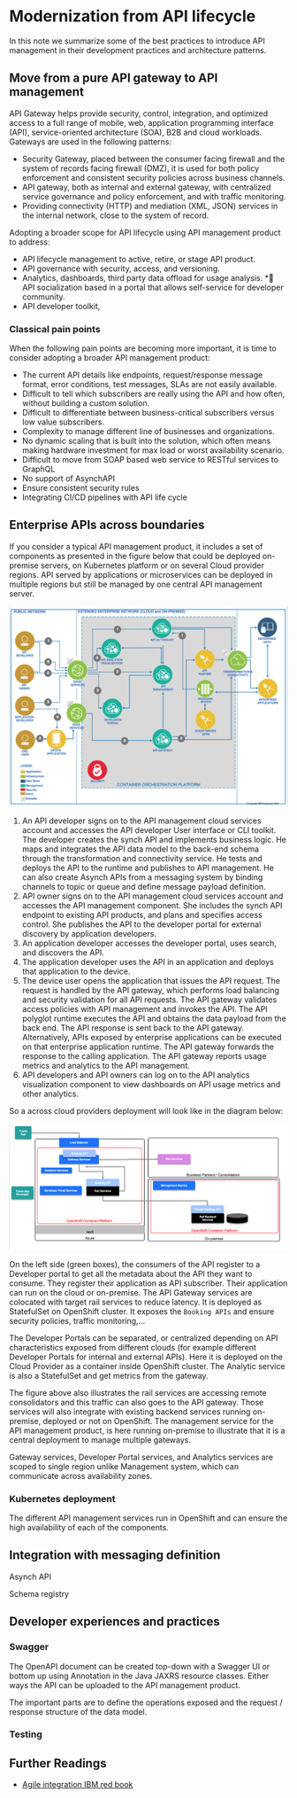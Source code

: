 # Modernization from API lifecycle

In this note we summarize some of the best practices to introduce API management in their development practices and architecture patterns.

## Move from a pure API gateway to API management

API Gateway helps provide security, control, integration, and optimized access to a full range of mobile, web, application programming interface (API), service-oriented architecture (SOA), B2B and cloud workloads. Gateways are used in the following patterns:

* Security Gateway, placed between the consumer facing firewall and the system of records facing firewall (DMZ), it is used for both policy enforcement and consistent security policies across business channels.
* API gateway, both as internal and external gateway, with centralized service governance and policy enforcement, and with traffic monitoring.
* Providing connectivity (HTTP) and mediation (XML, JSON) services in the internal network, close to the system of record. 

Adopting a broader scope for API lifecycle using API management product to address:

* API lifecycle management to active, retire, or stage API product.
* API governance with security, access, and versioning.
* Analytics, dashboards, third party data offload for usage analysis.
* API socialization based in a portal that allows self-service for developer community.
* API developer toolkit,

### Classical pain points

When the following pain points are becoming more important, it is time to consider adopting a broader API management product:

* The current API details like endpoints, request/response message format, error conditions, test messages,
SLAs are not easily available.
* Difficult to tell which subscribers are really using the API and how often, without building a custom solution.
* Difficult to differentiate between business-critical subscribers versus low value subscribers.
* Complexity to manage different line of businesses and organizations.
* No dynamic scaling that is built into the solution, which often means making hardware investment for max load or worst availability scenario.
* Difficult to move from SOAP based web service to RESTful services to GraphQL
* No support of AsynchAPI
* Ensure consistent security rules
* Integrating CI/CD pipelines with API life cycle

## Enterprise APIs across boundaries

If you consider a typical API management product, it includes a set of components as presented in the figure below that could be deployed on-premise servers, on Kubernetes platform or on several Cloud provider regions. API served by applications or microservices can be deployed in multiple regions but still be managed by one central API management server.

![](./images/api-mgt-ra.png)


1. An API developer signs on to the API management cloud services account and accesses the API developer User interface or CLI toolkit. The developer creates the synch API and implements business logic. He maps and integrates the API data model to the back-end schema through the transformation and connectivity service. He tests and deploys the API to the runtime and publishes to API management. He can also create Asynch APIs from a messaging system by binding channels to topic or queue and define message payload definition.
1. API owner signs on to the API management cloud services account and accesses the API management component. She includes the synch API endpoint to existing API products, and plans and specifies access control. She publishes the API to the developer portal for external discovery by application developers.
1. An application developer accesses the developer portal, uses search, and discovers the API.
1. The application developer uses the API in an application and deploys that application to the device.
1. The device user opens the application that issues the API request. The request is handled by the API gateway, which performs load balancing and security validation for all API requests. The API gateway validates access policies with API management and invokes the API. The API polyglot runtime executes the API and obtains the data payload from the back end. The API response is sent back to the API gateway. Alternatively, APIs exposed by enterprise applications can be executed on that enterprise application runtime. The API gateway forwards the response to the calling application. The API gateway reports usage metrics and analytics to the API management.
1. API developers and API owners can log on to the API analytics visualization component to view dashboards on API usage metrics and other analytics.

So a across cloud providers deployment will look like in the diagram below:

![](./images/federated-api-mgt.png)

On the left side (green boxes), the consumers of the API register to a Developer portal to get all the metadata about the API they want to consume. They register their application as API subscriber. Their application can run on the cloud or on-premise. The API Gateway services are colocated with target rail services to reduce latency. It is deployed as StatefulSet on OpenShift cluster. It exposes the `Booking APIs` and ensure security policies, traffic monitoring,... 

The Developer Portals can be separated, or centralized depending on API characteristics exposed from different clouds (for example different Developer Portals for internal and external APIs). Here it is deployed on the Cloud Provider as a container inside OpenShift cluster. The Analytic service is also a StatefulSet and get metrics from the gateway.

The figure above also illustrates the rail services are accessing remote consolidators and this traffic can also goes to the API gateway. Those services will also integrate with existing backend services running on-premise, deployed or not on OpenShift. 
The management service for the API management product, is here running on-premise to illustrate that it is a central deployment to manage multiple gateways.

Gateway services, Developer Portal services, and Analytics services are scoped to single region unlike Management system, which can communicate across availability zones.

### Kubernetes deployment

The different API management services run in OpenShift and can ensure the high availability of each of the components. 

## Integration with messaging definition

Asynch API

Schema registry


## Developer experiences and practices

### Swagger

The OpenAPI document can be created top-down with a Swagger UI or bottom up using Annotation in the Java JAXRS resource classes. Either ways the API can be uploaded to the API management product.

The important parts are to define the operations exposed and the request / response structure of the data model. 

### Testing

## Further Readings

* [Agile integration IBM red book](https://www.redbooks.ibm.com/abstracts/sg248452.html)